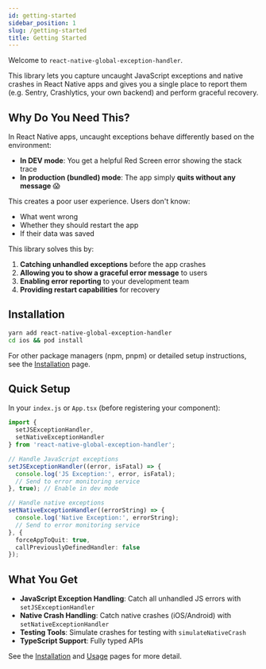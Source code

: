 ```yaml
---
id: getting-started
sidebar_position: 1
slug: /getting-started
title: Getting Started
---
```


Welcome to `react-native-global-exception-handler`.

This library lets you capture uncaught JavaScript exceptions and native crashes in React Native apps and gives you a single place to report them (e.g. Sentry, Crashlytics, your own backend) and perform graceful recovery.

## Why Do You Need This?

In React Native apps, uncaught exceptions behave differently based on the environment:

- **In DEV mode**: You get a helpful Red Screen error showing the stack trace
- **In production (bundled) mode**: The app simply **quits without any message** 😱

This creates a poor user experience. Users don't know:

- What went wrong
- Whether they should restart the app
- If their data was saved

This library solves this by:

1. **Catching unhandled exceptions** before the app crashes
2. **Allowing you to show a graceful error message** to users
3. **Enabling error reporting** to your development team
4. **Providing restart capabilities** for recovery

## Installation

```bash
yarn add react-native-global-exception-handler
cd ios && pod install
```

For other package managers (npm, pnpm) or detailed setup instructions, see the [Installation](./installation.md) page.

## Quick Setup

In your `index.js` or `App.tsx` (before registering your component):

```ts
import { 
  setJSExceptionHandler, 
  setNativeExceptionHandler 
} from 'react-native-global-exception-handler';

// Handle JavaScript exceptions
setJSExceptionHandler((error, isFatal) => {
  console.log('JS Exception:', error, isFatal);
  // Send to error monitoring service
}, true); // Enable in dev mode

// Handle native exceptions
setNativeExceptionHandler((errorString) => {
  console.log('Native Exception:', errorString);
  // Send to error monitoring service
}, {
  forceAppToQuit: true,
  callPreviouslyDefinedHandler: false
});
```

## What You Get

- **JavaScript Exception Handling**: Catch all unhandled JS errors with `setJSExceptionHandler`
- **Native Crash Handling**: Catch native crashes (iOS/Android) with `setNativeExceptionHandler`
- **Testing Tools**: Simulate crashes for testing with `simulateNativeCrash`
- **TypeScript Support**: Fully typed APIs

See the [Installation](./installation.md) and [Usage](../usage/usage.md) pages for more detail.
